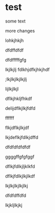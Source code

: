 # test

some text

more changes

lohkjhkjh

dfdffdfdf


dfdfffffgfg


lkjlkjlj
fdlkhjdfkjhkjhdf


;lkjlkjlkjlkjlj


lijlkjlkjl

dflkjhkljfhkdf


delijdflkjlkjfdfd

ffffff


flkjdflkjlkjdf

lkjdeflkjfdlkjdffd


dfdfdfdfdfdf


ggggffgfgfggf

dflkjfdlkjljklkfd


dflkjfdlkjlkjlkdf

lkjlkjlkjlkjlkj

dfdfdffdfd


lkjkljlkjkj
